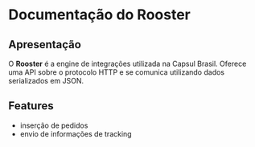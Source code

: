 # Documentação do Rooster

## Apresentação

O **Rooster** é a engine de integrações utilizada na Capsul Brasil. Oferece uma API sobre o protocolo HTTP e se comunica utilizando dados serializados em JSON.

## Features

- inserção de pedidos
- envio de informações de tracking
